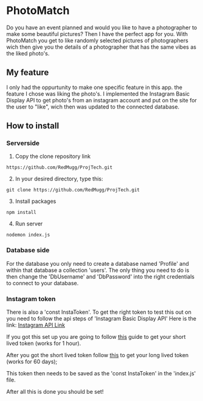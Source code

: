 # PhotoMatch
Do you have an event planned and would you like to have a photographer to make some beautiful pictures?
Then I have the perfect app for you. With PhotoMatch you get to like randomly selected pictures of photographers wich then give you the details of a photographer that has the same vibes as the liked photo's.


## My feature
I only had the oppurtunity to make one specific feature in this app. the feature I chose was liking the photo's.
I implemented the Instagram Basic Display API to get photo's from an instagram account and put on the site for the user to "like", wich then was updated to the connected database.


## How to install

### Serverside
1. Copy the clone repository link
```
https://github.com/RedMugg/ProjTech.git
```
2. In your desired directory, type this:
```console
git clone https://github.com/RedMugg/ProjTech.git
```
3. Install packages
```console
npm install
```
4. Run server
```console
nodemon index.js
```
### Database side
For the database you only need to create a database named 'Profile' and within that database a collection 'users'.
The only thing you need to do is then change the 'DbUsername' and 'DbPassword' into the right credentials to connect to your database.

### Instagram token
There is also a 'const InstaToken'. To get the right token to test this out on you need to follow the api steps of 'Instagram Basic Display API'
Here is the link: [Instagram API Link](https://developers.facebook.com/docs/instagram-basic-display-api/getting-started)

If you got this set up you are going to follow [this](https://developers.facebook.com/docs/instagram-basic-display-api/guides/getting-access-tokens-and-permissions) guide to get your short lived token (works for 1 hour).

After you got the short lived token follow [this](https://developers.facebook.com/docs/instagram-basic-display-api/guides/long-lived-access-tokens) to get your long lived token (works for 60 days);

This token then needs to be saved as the 'const InstaToken' in the 'index.js' file.

After all this is done you should be set! 

